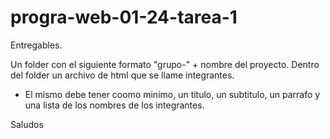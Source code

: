 # progra-web-01-24-tarea-1

Entregables.

 Un folder con el siguiente formato "grupo-" + nombre del proyecto.
 Dentro del folder un archivo de html que se llame integrantes.
  - El mismo debe tener coomo minimo, un titulo, un subtitulo, un parrafo y una lista de los nombres de los integrantes.

Saludos
